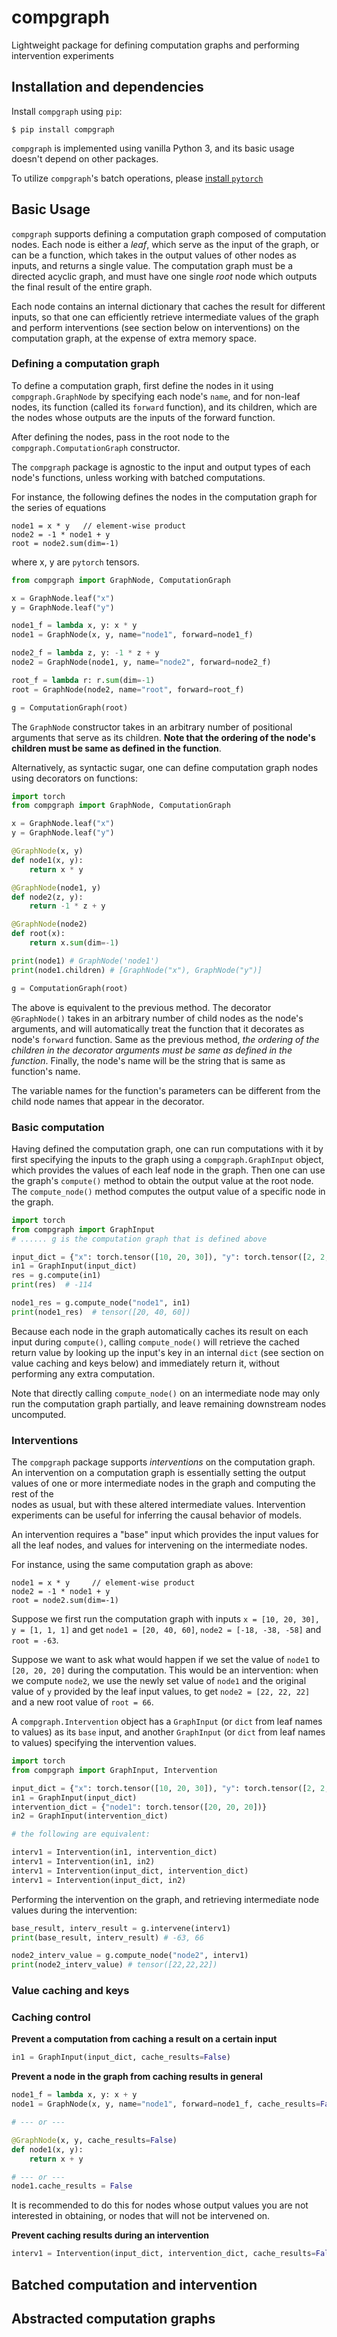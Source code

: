 # compgraph

Lightweight package for defining computation graphs and performing intervention experiments

## Installation and dependencies

Install `compgraph` using `pip`:

```
$ pip install compgraph
```

`compgraph` is implemented using vanilla Python 3, and its basic usage doesn't depend on other packages.

To utilize `compgraph`'s batch operations, please [install `pytorch`](https://pytorch.org/get-started/locally/)

## Basic Usage

`compgraph` supports defining a computation graph composed of computation nodes. Each node is either a *leaf*, which 
serve as the input of the graph, or can be a function, which takes in the output values of other nodes as inputs, and 
returns a single value. The computation graph must be a directed acyclic graph, and must have one single *root* node
which outputs the final result of the entire graph.

Each node contains an internal dictionary that caches the result for different inputs, so that one can efficiently 
retrieve intermediate values of the graph and perform interventions (see section below on interventions) 
on the computation graph, at the expense of extra memory space.

### Defining a computation graph

To define a computation graph, first define the nodes in it using `compgraph.GraphNode` by specifying each node's `name`,
and for non-leaf nodes, its function (called its `forward` function), and its children, which are the nodes whose outputs 
are the inputs of the forward function.

After defining the nodes, pass in the root node to the `compgraph.ComputationGraph` constructor.

The `compgraph` package is agnostic to the input and output types of each node's functions, unless working with 
batched computations.

For instance, the following defines the nodes in the computation graph for the series of equations 

```
node1 = x * y   // element-wise product
node2 = -1 * node1 + y
root = node2.sum(dim=-1)
```

where x, y are `pytorch` tensors.

```python
from compgraph import GraphNode, ComputationGraph

x = GraphNode.leaf("x")
y = GraphNode.leaf("y")

node1_f = lambda x, y: x * y
node1 = GraphNode(x, y, name="node1", forward=node1_f)

node2_f = lambda z, y: -1 * z + y
node2 = GraphNode(node1, y, name="node2", forward=node2_f)

root_f = lambda r: r.sum(dim=-1)
root = GraphNode(node2, name="root", forward=root_f)

g = ComputationGraph(root)
```

The `GraphNode` constructor takes in an arbitrary number of positional arguments that serve as its
children. **Note that the ordering of the node's children must be same as defined in the function**.

Alternatively, as syntactic sugar, one can define computation graph nodes using decorators on functions:

```python
import torch
from compgraph import GraphNode, ComputationGraph

x = GraphNode.leaf("x")
y = GraphNode.leaf("y")

@GraphNode(x, y)
def node1(x, y):
    return x * y

@GraphNode(node1, y)
def node2(z, y):
    return -1 * z + y

@GraphNode(node2)
def root(x):
    return x.sum(dim=-1)

print(node1) # GraphNode('node1')
print(node1.children) # [GraphNode("x"), GraphNode("y")]

g = ComputationGraph(root)
```

The above is equivalent to the previous method. The decorator `@GraphNode()` takes in an arbitrary number of child nodes 
as the node's arguments, and will automatically treat the function that it decorates as node's `forward` function. Same
as the previous method, *the ordering of the children in the decorator arguments must be same as defined in the function*.
Finally, the node's name will be the string that is same as function's name.

The variable names for the function's parameters can be different from the child node names that appear in the decorator.

### Basic computation

Having defined the computation graph, one can run computations with it by first specifying the inputs to the graph using a
`compgraph.GraphInput` object, which provides the values of each leaf node in the graph.
Then one can use the graph's `compute()` method to obtain the output value at the root node. 
The `compute_node()` method computes the output value of a specific node in the graph.

```python
import torch
from compgraph import GraphInput
# ...... g is the computation graph that is defined above

input_dict = {"x": torch.tensor([10, 20, 30]), "y": torch.tensor([2, 2, 2])}
in1 = GraphInput(input_dict)
res = g.compute(in1)
print(res)  # -114

node1_res = g.compute_node("node1", in1)
print(node1_res)  # tensor([20, 40, 60])
```

Because each node in the graph automatically caches its result on each input during `compute()`, calling `compute_node()`
will retrieve the cached return value by looking up the input's key in an internal `dict` 
(see section on value caching and keys below) and immediately return it, without performing any extra computation.

Note that directly calling `compute_node()` on an intermediate node may only run the computation graph partially, and
leave remaining downstream nodes uncomputed.

### Interventions

The `compgraph` package supports *interventions* on the computation graph. An intervention on a computation graph is 
essentially setting the output values of one or more intermediate nodes in the graph and computing the rest of the  
nodes as usual, but with these altered intermediate values. Intervention experiments can be useful for 
inferring the causal behavior of models. 

An intervention requires a "base" input which provides the input values for all the leaf nodes, and values for 
intervening on the intermediate nodes.

For instance, using the same computation graph as above:
```
node1 = x * y     // element-wise product
node2 = -1 * node1 + y
root = node2.sum(dim=-1)
```
Suppose we first run the computation graph with inputs `x = [10, 20, 30], y = [1, 1, 1]` and get `node1 = [20, 40, 60]`, 
`node2 = [-18, -38, -58]` and `root = -63`. 

Suppose we want to ask what would happen if we set the value of `node1` to `[20, 20, 20]` during the computation. 
This would be an intervention: when we compute `node2`, we use the newly set value of `node1` and the original value
of `y` provided by the leaf input values, to get `node2 = [22, 22, 22]` and a new root value of `root = 66`.

A `compgraph.Intervention` object has a `GraphInput` (or `dict` from leaf names to values) as its `base` input, and 
another `GraphInput` (or `dict` from leaf names to values) specifying the intervention values.

```python
import torch
from compgraph import GraphInput, Intervention

input_dict = {"x": torch.tensor([10, 20, 30]), "y": torch.tensor([2, 2, 2])}
in1 = GraphInput(input_dict)
intervention_dict = {"node1": torch.tensor([20, 20, 20])}
in2 = GraphInput(intervention_dict)

# the following are equivalent:

interv1 = Intervention(in1, intervention_dict)
interv1 = Intervention(in1, in2)
interv1 = Intervention(input_dict, intervention_dict)
interv1 = Intervention(input_dict, in2)
```

Performing the intervention on the graph, and retrieving intermediate node values during the intervention:

```python
base_result, interv_result = g.intervene(interv1)
print(base_result, interv_result) # -63, 66

node2_interv_value = g.compute_node("node2", interv1)
print(node2_interv_value) # tensor([22,22,22])
```

### Value caching and keys


### Caching control

**Prevent a computation from caching a result on a certain input**

```python
in1 = GraphInput(input_dict, cache_results=False)
```

**Prevent a node in the graph from caching results in general**

```python
node1_f = lambda x, y: x + y
node1 = GraphNode(x, y, name="node1", forward=node1_f, cache_results=False)

# --- or ---

@GraphNode(x, y, cache_results=False)
def node1(x, y):
    return x + y

# --- or ---
node1.cache_results = False
```
It is recommended to do this for nodes whose output values you are not interested in obtaining, or nodes that will not
be intervened on.

**Prevent caching results during an intervention**

```python
interv1 = Intervention(input_dict, intervention_dict, cache_results=False, cache_base_results=False)
```


## Batched computation and intervention


## Abstracted computation graphs

